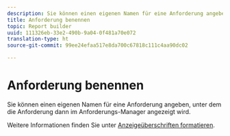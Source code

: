 ```yaml
---
description: Sie können einen eigenen Namen für eine Anforderung angeben, unter dem die Anforderung dann im Anforderungs-Manager angezeigt wird.
title: Anforderung benennen
topic: Report builder
uuid: 111326eb-33e2-490b-9a04-0f481a70e072
translation-type: ht
source-git-commit: 99ee24efaa517e8da700c67818c111c4aa90dc02

---
```



# Anforderung benennen

Sie können einen eigenen Namen für eine Anforderung angeben, unter dem die Anforderung dann im Anforderungs-Manager angezeigt wird.

Weitere Informationen finden Sie unter [Anzeigeüberschriften formatieren](/help/analyze/report-builder/layout/t-format-display-headers.md).
